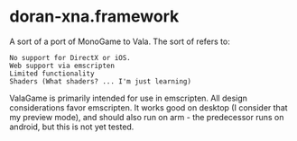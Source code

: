 # doran-xna.framework

A sort of a port of MonoGame to Vala.
The sort of refers to:

    No support for DirectX or iOS.
    Web support via emscripten
    Limited functionality
    Shaders (What shaders? ... I'm just learning)

ValaGame is primarily intended for use in emscripten. All design considerations favor emscripten. It works good on desktop (I consider that my preview mode), and should also run on arm - the predecessor runs on android, but this is not yet tested.    
    



